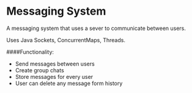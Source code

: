 # Messaging System

A messaging system that uses a sever to communicate between users.  

Uses Java Sockets, ConcurrentMaps, Threads.

####Functionality:
* Send messages between users
* Create group chats
* Store messages for every user
* User can delete any message form history